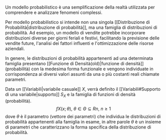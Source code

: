 Un modello probabilistico è una semplificazione della realtà utilizzata per comprendere e analizzare fenomeni complessi.

Per modello probabilistico si intende non una singola [[Distribuzione di Probabilità|distribuzione di probabilità]], ma una famiglia di distribuzioni di probabilità.
Ad esempio, un modello di vendite potrebbe incorporare distribuzioni diverse per giorni feriali e festivi, facilitando la previsione delle vendite future, l'analisi dei fattori influenti e l'ottimizzazione delle risorse aziendali.

In genere, le distribuzioni di probabilità appartenenti ad una determinata famiglia presentano [[Funzione di Densità(old)|funzione di densità]] (probabilità) con la medesima forma funzionale e vengono individuate in corrispondenza ai diversi valori assunti da una o più costanti reali chiamate parametri.

Data un [[Variabili|variabile casuale]] $X$, verrà definito il [[Variabili#Supporto di una variabile|supporto]] $S_X$ e la famiglia di funzioni di densità (probabilità).
$$fX (x; \theta),\ \theta \in \Theta \subseteq Rn,\ n \ge 1$$
 dove $\theta$ è il parametro (vettore dei parametri) che individua le distribuzioni di probabilità appartenenti alla famiglia in esame, in altre parole $\theta$ è un insieme di parametri che caratterizzano la forma specifica della distribuzione di probabilità.
